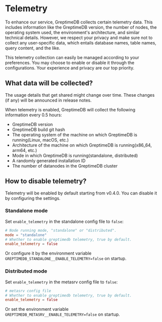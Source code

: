 # Telemetry

To enhance our service, GreptimeDB collects certain telemetry data. This includes information like the GreptimeDB version, the number of nodes, the operating system used, the environment's architecture, and similar technical details. However, we respect your privacy and make sure not to collect any user-specific data, which entails database names, table names, query content, and the like.

This telemetry collection can easily be managed according to your preferences. You may choose to enable or disable it through the configurations. Your experience and privacy are our top priority.

## What data will be collected?

The usage details that get shared might change over time. These changes (if any) will be announced in release notes.

When telemetry is enabled, GreptimeDB will collect the following information every 0.5 hours:

- GreptimeDB version
- GreptimeDB build git hash
- The operating system of the machine on which GreptimeDB is running(Linux, macOS, etc.)
- Architecture of the machine on which GreptimeDB is running(x86_64, arm64, etc.)
- Mode in which GreptimeDB is running(standalone, distributed)
- A randomly generated installation ID
- The number of datanodes in the GreptimeDB cluster

## How to disable telemetry?

Telemetry will be enabled by default starting from v0.4.0. You can disable it by configuring the settings.

### Standalone mode

Set `enable_telemetry` in the standalone config file to `false`:

```toml
# Node running mode, "standalone" or "distributed".
mode = "standalone"
# Whether to enable greptimedb telemetry, true by default.
enable_telemetry = false
```


Or configure it by the environment variable `GREPTIMEDB_STANDALONE__ENABLE_TELEMETRY=false` on startup.

### Distributed mode
Set `enable_telemetry`  in the metasrv config file to `false`:

```toml
# metasrv config file
# Whether to enable greptimedb telemetry, true by default.
enable_telemetry = false 
```

Or set the environment variable `GREPTIMEDB_METASRV__ENABLE_TELEMETRY=false` on startup.

